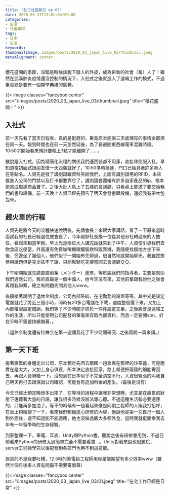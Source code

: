 ```yaml
---
title: "赴日社畜雜記 ep.03"
date: 2020-05-31T13:01:04+09:00
categories:
- 生活
- 社畜雜記
tags:
- 日本
- 生活
keywords:
thumbnailImage: images/posts/2020_03_japan_live_03/thumbnail.jpeg
metaAlignment: center
---
```

櫻花盛開的季節，沒錯是時候該脫下廢人的外皮，成為嶄新的社會（畜）人了！雖然在武漢肺炎疫情還沒控制的情況下，入社式之後就進入了遠端工作的模式，不過畢竟總是要有一個開學典禮的感覺。
<!--more-->

{{< image classes="fancybox center" src="/images/posts/2020_03_japan_live_03/thumbnail.jpeg" title="櫻花盛開！" >}}

## 入社式

前一天先看了當天日程表，真的是挺趕的，畢竟原本能兩三天處理完的事情全部擠在同一天。報到時間也在前一天忽然延後，為了要避開東西線電車混雜時段。10:50才開始看來預計要晚上7點才能離開了……。

雖說是入社式，因為精簡化流程的關係我們連西裝都不用穿，直接休閒服入社，早知道當初面試跟朋友借一天西裝就好了，10:50準時抵達，門口已經具著許多新人在等點名。人資先是發了識別證跟資料夾給我們，上面有識別證用的RFID，未來要進入公司的門禁以及打卡都要靠它了，識別證套還繪有許多自家產品的ip，根本能當成周邊商品賣了。之後大批人馬上了五樓的會議廳，只看桌上擺滿了要交給我們的書和設備，前一天晚上人資已經先預告了明天會發書跟設備，還好我有帶大包包來。

## 趕火車的行程

人資先是將今天的流程快速說明後，先請會長上來跟大家講話。看了一下原來當時面試我的社長已經退位成會長了，今年剛好社長換一位從其他分社轉過來的人擔任，看起來相當年輕。早上光是兩位大人講完話就來到了中午，人資便引導我們去飲食區吃便當，外面還有免費咖啡機跟罐裝飲料販賣機，我隨便找個地方坐下來後，旁邊坐了幾個人，他們似乎一開始有先聊過，很自然地就開始聊天，我雖然想參與話題但是完全插不了話，只能默默吃完便當回去會議廳ＱＱ。

下午剛開始就先請直屬前輩（メンター）進來，等於說我們的指導者，主要是幫助我們適應公司。我的直屬是一個中國人，他今天沒有來，其他前輩跟我說他之後會再跟我聯繫，總之有問題先問其他人www。

後續接著說明了退休金制度、公司內部系統、在宅勤務的設置等等，其中光是設定電腦就花了將近三個小時，同時有20多台電腦在下載，速度整個慢下來，又加上內部權限設定錯誤，我們等了不少時間才終於一件件設定完畢。之後將會是遠端工作的生活，所以只能使用公司配發的筆電來存取內部資料，而且一定要開vpn，好在平時不需要持續開著，。

（退休金制度還有持株会在第一週讓我花了不少時間研究…之後再開一篇來講。）

## 第一天下班

拖著疲累的身體走出公司，原本預計先回去兩國一趟拿丟在那裡的沙茶醬，可是雨實在是太大，又加上身心俱疲，所幸決定直接回家。路上順便把兩國的鑰匙寄回去，再跟人資聯絡一下。沒想到在日本似乎不完全清空不行，人資很緊張的叫我自己明天再打去跟保證公司確認，可能會有追加料金的產生。（最後是沒有）

今天已經比預定晚很多出來了，在等待的過程中讓我非常想睡，尤其是在疲累的狀態下還聽著大量的日語，讓我很多時候沒辦法專心聽。不過這種生活勢必要適應的，只能再多加油了。等車的時候有一個看起來像是同期工程師的人跟我打招呼，在車上稍微聊了一下，看來我們都蠻擔心研修的內容，他說他是第一次自己一個人到外面住，還不知道能不能適應，他也沒做過飯大多都外食，這時我就挺慶幸我去年有一年留學時的生存經驗。

到家整理一下，筆電、耳麥、Unity跟Python書。聽說之後有研修會用到，不過目前看來Python的研修太過簡單完全不需要看書…。Unity對我來說也很尷尬，server工程師學完以後配發到各部門也用不到這技能。

說真的不是我要吐槽，12.5吋的筆電給工程師用你是能期望有多少效率www（雖然半個月後來人資有問需不需要寄螢幕）

{{< image classes="fancybox center" src="/images/posts/2020_03_japan_live_03/01.jpeg" title="在宅工作已經是日常" >}}
